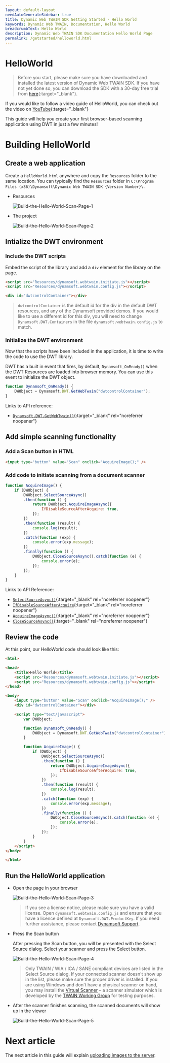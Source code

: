```yaml
---
layout: default-layout
needAutoGenerateSidebar: true
title: Dynamic Web TWAIN SDK Getting Started - Hello World
keywords: Dynamic Web TWAIN, Documentation, Hello World
breadcrumbText: Hello World
description: Dynamic Web TWAIN SDK Documentation Hello World Page
permalink: /getstarted/helloworld.html
---
```


# HelloWorld

> Before you start, please make sure you have downloaded and installed the latest version of Dynamic Web TWAIN SDK. If you have not yet done so, you can download the SDK with a 30-day free trial from [here](https://www.dynamsoft.com/Downloads/WebTWAIN_Download.aspx){:target="_blank"}.

If you would like to follow a video guide of HelloWorld, you can check out the video on [YouTube](https://www.youtube.com/watch?v=qShti9aVfLU){:target="_blank"}

This guide will help you create your first browser-based scanning application using DWT in just a few minutes! 

# Building HelloWorld

## Create a web application

Create a `HelloWorld.html` anywhere and copy the `Resources` folder to the same location. You can typically find the `Resources` folder in `C:\Program Files (x86)\Dynamsoft\Dynamic Web TWAIN SDK {Version Number}\`.

* Resources

  ![Build-the-Hello-World-Scan-Page-1]({{site.assets}}imgs/Build-the-Hello-World-Scan-Page-1.png)


* The project

  ![Build-the-Hello-World-Scan-Page-2]({{site.assets}}imgs/Build-the-Hello-World-Scan-Page-2.png)


## Intialize the DWT environment

### Include the DWT scripts

Embed the script of the library and add a `div` element for the library on the page.

```html
<script src="Resources/dynamsoft.webtwain.initiate.js"></script>
<script src="Resources/dynamsoft.webtwain.config.js"></script>
```

```html
<div id="dwtcontrolContainer"></div>
```

> `dwtcontrolContainer` is the default id for the div in the default DWT resources, and any of the Dynamsoft provided demos. If you would like to use a different id for this div, you will need to change `Dynamsoft.DWT.Containers` in the file `dynamsoft.webtwain.config.js` to match.

### Initialize the DWT environment

Now that the scripts have been included in the application, it is time to write the code to use the DWT library.

DWT has a built in event that fires, by default, `Dynamsoft_OnReady()` when the DWT Resources are loaded into browser memory. You can use this event to initialize the DWT object.

<!-- DWT has a built in event `OnWebTwainReady` that fires and, by default, triggers `Dynamsoft_OnReady()` when the DWT Resources are loaded into browser memory. You can use this event to initialize the DWT object. -->

```js
function Dynamsoft_OnReady() {
    DWObject = Dynamsoft.DWT.GetWebTwain("dwtcontrolContainer");
}
```

Links to API reference:

- [`Dynamsoft.DWT.GetWebTwain()`]({{site.info}}api/Dynamsoft_WebTwainEnv.html#getwebtwain){:target="_blank" rel="noreferrer noopener"}
<!-- - [`OnWebTwainReady`]({{site.info}}api/Dynamsoft_WebTwainEnv.html#onwebtwainready){:target="_blank" rel="noreferrer noopener"} -->

<!-- **What is Dynamsoft_OnReady?**

DWT's default behaviour is to initalizae the DWT environment as soon as the application has loaded the DWT scripts. Once the scripts have been completely loaded, `OnWebTwainReady` is automatically fired and will look for `Dynamsoft_OnReady()`. For more information please see the API description for the [`OnWebTwainReady`]({{site.info}}api/Dynamsoft_WebTwainEnv.html#onwebtwainready){:target="_blank" rel="noreferrer noopener"}. -->

## Add simple scanning functionality

### Add a Scan button in HTML

```html
<input type="button" value="Scan" onclick="AcquireImage();" />
```

### Add code to initiate scanning from a document scanner


```js
function AcquireImage() {
    if (DWObject) {
        DWObject.SelectSourceAsync()
        .then(function () {
            return DWObject.AcquireImageAsync({
                IfDisableSourceAfterAcquire: true,
            });
        })
        .then(function (result) {
            console.log(result);
        })
        .catch(function (exp) {
            console.error(exp.message);
        })
        .finally(function () {
            DWObject.CloseSourceAsync().catch(function (e) {
                console.error(e);
            });
        });
    }
}
```
    
Links to API Reference:

- [`SelectSourceAsync()`]({{site.info}}api/WebTwain_Acquire.html#selectsourceasync){:target="_blank" rel="noreferrer noopener"}
- [`IfDisableSourceAfterAcquire`]({{site.info}}api/WebTwain_Acquire.html#ifdisablesourceafteracquire){:target="_blank" rel="noreferrer noopener"}
- [`AcquireImageAsync()`]({{site.info}}api/WebTwain_Acquire.html#acquireimageasync){:target="_blank" rel="noreferrer noopener"}
- [`CloseSourceAsync()`]({{site.info}}api/WebTwain_Acquire.html#closesourceasync){:target="_blank" rel="noreferrer noopener"}

## Review the code

At this point, our HelloWorld code should look like this:

```html
<html>

<head>
    <title>Hello World</title>
    <script src="Resources/dynamsoft.webtwain.initiate.js"></script>
    <script src="Resources/dynamsoft.webtwain.config.js"></script>
</head>

<body>
    <input type="button" value="Scan" onclick="AcquireImage();" />
    <div id="dwtcontrolContainer"></div>

    <script type="text/javascript">
        var DWObject;

        function Dynamsoft_OnReady() {
            DWObject = Dynamsoft.DWT.GetWebTwain("dwtcontrolContainer");
        }

        function AcquireImage() {
            if (DWObject) {
                DWObject.SelectSourceAsync()
                .then(function () {
                    return DWObject.AcquireImageAsync({
                        IfDisableSourceAfterAcquire: true,
                    });
                })
                .then(function (result) {
                    console.log(result);
                })
                .catch(function (exp) {
                    console.error(exp.message);
                })
                .finally(function () {
                    DWObject.CloseSourceAsync().catch(function (e) {
                        console.error(e);
                    });
                });
            }
        }
    </script>
</body>

</html>
```

## Run the HelloWorld application

* Open the page in your browser

  ![Build-the-Hello-World-Scan-Page-3]({{site.assets}}imgs/Build-the-Hello-World-Scan-Page-3.png)

  > If you see a license notice, please make sure you have a valid license. Open `dynamsoft.webtwain.config.js` and ensure  that you have a licence defined at `Dynamsoft.DWT.ProductKey`. If you need further assistance, please contact [Dynamsoft Support]({{site.about}}getsupport.html).

* Press the Scan button

  After pressing the Scan button, you will be presented with the Select Source dialog. Select your scanner and press the Select button.

  ![Build-the-Hello-World-Scan-Page-4]({{site.assets}}imgs/Build-the-Hello-World-Scan-Page-4.png)

  > Only TWAIN / WIA / ICA / SANE compliant devices are listed in the Select Source dialog. If your connected scanner doesn't show up in the list, please make sure the proper driver is installed. If you are using Windows and don't have a physical scanner on hand, you may install the [Virtual Scanner](https://www.dynamsoft.com/web-twain/docs/faq/download-virtual-scanner-for-testing.html) – a scanner simulator which is developed by the [TWAIN Working Group](https://www.twain.org/) for testing purposes.

<!-- * Scanner UI -->

* After the scanner finishes scanning, the scanned documents will show up in the viewer

  ![Build-the-Hello-World-Scan-Page-5]({{site.assets}}imgs/Build-the-Hello-World-Scan-Page-5.png)

<!-- # Further information

<!-- TODO
<< Insert links to further readings >> -->

# Next article

The next article in this guide will explain [uploading images to the server]({{site.getstarted}}uploading.html).